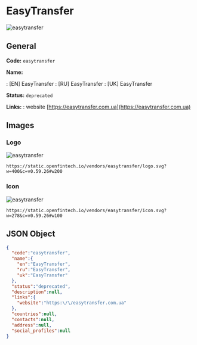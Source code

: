 
# EasyTransfer 
![easytransfer](https://static.openfintech.io/vendors/easytransfer/logo.svg?w=400&c=v0.59.26#w200)  

## General 
 
**Code:** `easytransfer` 
 
**Name:** 
 
:	[EN] EasyTransfer 
:	[RU] EasyTransfer 
:	[UK] EasyTransfer 
 
**Status:** `deprecated` 
 
**Links:** 
: website [https://easytransfer.com.ua](https://easytransfer.com.ua) 
 

## Images 

### Logo 
 
![easytransfer](https://static.openfintech.io/vendors/easytransfer/logo.svg?w=400&c=v0.59.26#w200)  

```
https://static.openfintech.io/vendors/easytransfer/logo.svg?w=400&c=v0.59.26#w200
```  

### Icon 
 
![easytransfer](https://static.openfintech.io/vendors/easytransfer/icon.svg?w=278&c=v0.59.26#w100)  

```
https://static.openfintech.io/vendors/easytransfer/icon.svg?w=278&c=v0.59.26#w100
```  

## JSON Object 

```json
{
  "code":"easytransfer",
  "name":{
    "en":"EasyTransfer",
    "ru":"EasyTransfer",
    "uk":"EasyTransfer"
  },
  "status":"deprecated",
  "description":null,
  "links":{
    "website":"https:\/\/easytransfer.com.ua"
  },
  "countries":null,
  "contacts":null,
  "address":null,
  "social_profiles":null
}
```  
